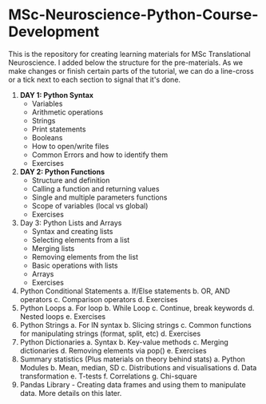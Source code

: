 # MSc-Neuroscience-Python-Course-Development

This is the repository for creating learning materials for MSc Translational Neuroscience. I added below the structure for the pre-materials. As we make changes or finish certain parts of the tutorial, we can do a line-cross or a tick next to each section to signal that it's done.

1.	**DAY 1: Python Syntax**
    -  Variables
    - Arithmetic operations
    - Strings
    - Print statements
    - Booleans
    - How to open/write files
    - Common Errors and how to identify them
    - Exercises
2. **DAY 2: Python Functions**
    - Structure and definition
    - Calling a function and returning values
    - Single and multiple parameters functions
    - Scope of variables (local vs global)
    - Exercises
3.	Day 3: Python Lists and Arrays
    - Syntax and creating lists
    - Selecting elements from a list
    - Merging lists
    - Removing elements from the list
    - Basic operations with lists
    - Arrays
    - Exercises
4.	Python Conditional Statements
a.	If/Else statements
b.	OR, AND operators
c.	Comparison operators
d.	Exercises
5.	Python Loops
a.	For loop
b.	While Loop
c.	Continue, break keywords
d.	Nested loops
e.	Exercises
6.	Python Strings
a.	For IN syntax
b.	Slicing strings
c.	Common functions for manipulating strings (format, split, etc)
d.	Exercises
7.	Python Dictionaries
a.	Syntax
b.	Key-value methods
c.	Merging dictionaries
d.	Removing elements via pop()
e.	Exercises
8.	Summary statistics (Plus materials on theory behind stats)
a.	Python Modules
b.	Mean, median, SD
c.	Distributions and visualisations
d.	Data transformation
e.	T-tests
f.	Correlations
g.	Chi-square
9.  Pandas Library - Creating data frames and using them to manipulate data. More details on this later.
